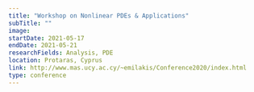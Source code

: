 ```yaml
---
title: "Workshop on Nonlinear PDEs & Applications"
subTitle: ""
image:
startDate: 2021-05-17
endDate: 2021-05-21
researchFields: Analysis, PDE
location: Protaras, Cyprus
link: http://www.mas.ucy.ac.cy/~emilakis/Conference2020/index.html
type: conference
---
```

